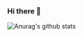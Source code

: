 ### Hi there 👋

![Anurag's github stats](https://github-readme-stats.vercel.app/api?username=anuraghazra&show_icons=true)
